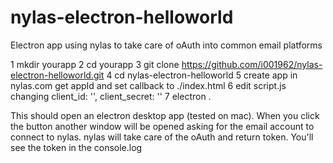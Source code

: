 # nylas-electron-helloworld
Electron app using nylas to take care of oAuth into common email platforms

1 mkdir yourapp
2 cd yourapp
3 git clone https://github.com/i001962/nylas-electron-helloworld.git
4 cd nylas-electron-helloworld
5 create app in nylas.com get appId and set callback to ./index.html
6 edit script.js   changing client_id: '<your nylas appid>', client_secret: '<your nylas client secret>'
7 electron .

This should open an electron desktop app (tested on mac). When you click the button another window will be opened asking for the email account to connect to nylas. nylas will take care of the oAuth and return token. You'll see the token in the console.log
